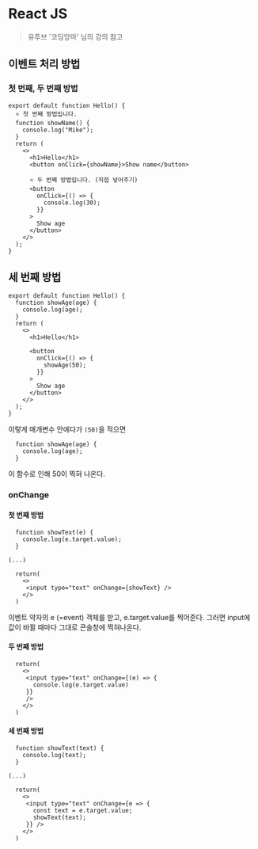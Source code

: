 # React JS

> 유투브 '코딩앙마' 님의 강의 참고

## 이벤트 처리 방법

### 첫 번째, 두 번째 방법

```
export default function Hello() {
  ⭐️ 첫 번째 방법입니다.
  function showName() {
    console.log("Mike");
  }
  return (
    <>
      <h1>Hello</h1>
      <button onClick={showName}>Show name</button>

      ⭐️ 두 번째 방법입니다. (직접 넣어주기)
      <button
        onClick={() => {
          console.log(30);
        }}
      >
        Show age
      </button>
    </>
  );
}
```

## 세 번째 방법

```
export default function Hello() {
  function showAge(age) {
    console.log(age);
  }
  return (
    <>
      <h1>Hello</h1>

      <button
        onClick={() => {
          showAge(50);
        }}
      >
        Show age
      </button>
    </>
  );
}
```

이렇게 매개변수 안에다가 `(50)`을 적으면

```
  function showAge(age) {
    console.log(age);
  }
```

이 함수로 인해 50이 찍혀 나온다.

### onChange

#### 첫 번째 방법

```
  function showText(e) {
    console.log(e.target.value);
  }

(...)

  return(
    <>
     <input type="text" onChange={showText} />
    </>
  )
```

이벤트 약자의 e (=event) 객체를 받고, e.target.value를 찍어준다.
그러면 input에 값이 바뀔 때마다 그대로 콘솔창에 찍혀나온다.

#### 두 번째 방법

```
  return(
    <>
     <input type="text" onChange={(e) => {
       console.log(e.target.value)
     }}
     />
    </>
  )
```

#### 세 번째 방법

```
  function showText(text) {
    console.log(text);
  }

(...)

  return(
    <>
     <input type="text" onChange={e => {
       const text = e.target.value;
       showText(text);
     }} />
    </>
  )
```
